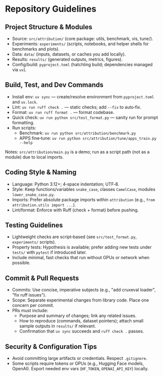 # Repository Guidelines

## Project Structure & Modules
- Source: `src/attribution/` (core package: utils, benchmark, vis, tune/).
- Experiments: `experiments/` (scripts, notebooks, and helper shells for benchmarks and plots).
- Data: `data/` (inputs, datasets, or caches you add locally).
- Results: `results/` (generated outputs, metrics, figures).
- Config/build: `pyproject.toml` (hatchling build; dependencies managed via `uv`).

## Build, Test, and Dev Commands
- Install env: `uv sync` — create/resolve environment from `pyproject.toml` and `uv.lock`.
- Lint: `uv run ruff check .` — static checks; add `--fix` to auto‑fix.
- Format: `uv run ruff format .` — format codebase.
- Quick check: `uv run python src/test_format.py` — sanity run for prompt formatting.
- Run scripts:
  - Benchmark: `uv run python src/attribution/benchmark.py`
  - APPS fine‑tune: `uv run python src/attribution/tune/apps_train.py --help`

Notes: `src/attribution/main.py` is a demo; run as a script path (not as a module) due to local imports.

## Coding Style & Naming
- Language: Python 3.12+; 4‑space indentation; UTF‑8.
- Style: Keep functions/variables `snake_case`, classes `CamelCase`, modules `lower_snake_case.py`.
- Imports: Prefer absolute package imports within `attribution` (e.g., `from attribution.utils import ...`).
- Lint/format: Enforce with Ruff (check + format) before pushing.

## Testing Guidelines
- Lightweight checks are script‑based (see `src/test_format.py`, `experiments/` scripts).
- Property tests: Hypothesis is available; prefer adding new tests under `tests/` with `pytest` if introduced later.
- Include minimal, fast checks that run without GPUs or network when possible.

## Commit & Pull Requests
- Commits: Use concise, imperative subjects (e.g., "add cruxeval loader", "fix ruff issues").
- Scope: Separate experimental changes from library code. Place one concern per commit.
- PRs must include:
  - Purpose and summary of changes; link any related issues.
  - How to reproduce (commands, dataset pointers); attach small sample outputs in `results/` if relevant.
  - Confirmation that `uv sync` succeeds and `ruff check .` passes.

## Security & Configuration Tips
- Avoid committing large artifacts or credentials. Respect `.gitignore`.
- Some scripts require tokens or GPUs (e.g., Hugging Face models, OpenAI). Export needed env vars (`HF_TOKEN`, `OPENAI_API_KEY`) locally.
